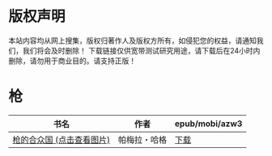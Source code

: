 # 版权声明

本站内容均从网上搜集，版权归著作人及版权方所有，如侵犯您的权益，请通知我们，我们将会及时删除！ 下载链接仅供宽带测试研究用途，请下载后在24小时内删除，请勿用于商业目的。请支持正版！

# 枪

| 书名 | 作者 | epub/mobi/azw3 |
| --- | --- | --- |
| [枪的合众国 (点击查看图片)](https://www.dushupai.com/attachment/2024/06/05/e1f13f5c02a13897.jpg) | 帕梅拉・哈格 | [下载](https://url89.ctfile.com/f/31084289-1357026259-12b415?p=8866) |
